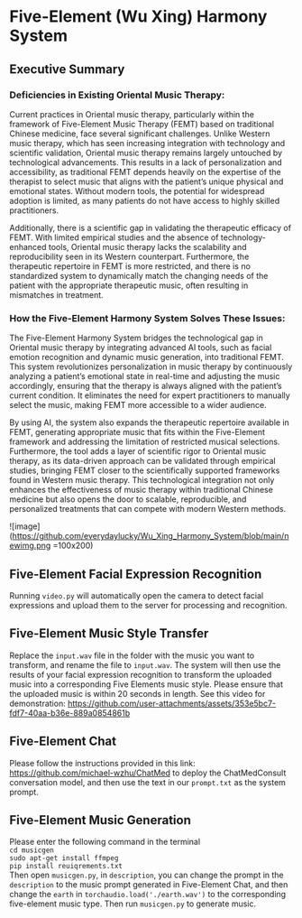 # Five-Element (Wu Xing) Harmony System 

## Executive Summary

### Deficiencies in Existing Oriental Music Therapy:
Current practices in Oriental music therapy, particularly within the framework of Five-Element Music Therapy (FEMT) based on traditional Chinese medicine, face several significant challenges. Unlike Western music therapy, which has seen increasing integration with technology and scientific validation, Oriental music therapy remains largely untouched by technological advancements. This results in a lack of personalization and accessibility, as traditional FEMT depends heavily on the expertise of the therapist to select music that aligns with the patient’s unique physical and emotional states. Without modern tools, the potential for widespread adoption is limited, as many patients do not have access to highly skilled practitioners.

Additionally, there is a scientific gap in validating the therapeutic efficacy of FEMT. With limited empirical studies and the absence of technology-enhanced tools, Oriental music therapy lacks the scalability and reproducibility seen in its Western counterpart. Furthermore, the therapeutic repertoire in FEMT is more restricted, and there is no standardized system to dynamically match the changing needs of the patient with the appropriate therapeutic music, often resulting in mismatches in treatment.

### How the Five-Element Harmony System Solves These Issues:
The Five-Element Harmony System bridges the technological gap in Oriental music therapy by integrating advanced AI tools, such as facial emotion recognition and dynamic music generation, into traditional FEMT. This system revolutionizes personalization in music therapy by continuously analyzing a patient’s emotional state in real-time and adjusting the music accordingly, ensuring that the therapy is always aligned with the patient’s current condition. It eliminates the need for expert practitioners to manually select the music, making FEMT more accessible to a wider audience.

By using AI, the system also expands the therapeutic repertoire available in FEMT, generating appropriate music that fits within the Five-Element framework and addressing the limitation of restricted musical selections. Furthermore, the tool adds a layer of scientific rigor to Oriental music therapy, as its data-driven approach can be validated through empirical studies, bringing FEMT closer to the scientifically supported frameworks found in Western music therapy. This technological integration not only enhances the effectiveness of music therapy within traditional Chinese medicine but also opens the door to scalable, reproducible, and personalized treatments that can compete with modern Western methods.

![image](https://github.com/everydaylucky/Wu_Xing_Harmony_System/blob/main/newimg.png =100x200)

## Five-Element Facial Expression Recognition

Running `video.py` will automatically open the camera to detect facial expressions and upload them to the server for processing and recognition.


## Five-Element Music Style Transfer

Replace the `input.wav` file in the folder with the music you want to transform, and rename the file to `input.wav`. The system will then use the results of your facial expression recognition to transform the uploaded music into a corresponding Five Elements music style. Please ensure that the uploaded music is within 20 seconds in length.
See this video for demonstration:
https://github.com/user-attachments/assets/353e5bc7-fdf7-40aa-b36e-889a0854861b


## Five-Element Chat

Please follow the instructions provided in this link: https://github.com/michael-wzhu/ChatMed to deploy the ChatMedConsult conversation model, and then use the text in our `prompt.txt` as the system prompt.

## Five-Element Music Generation

Please enter the following command in the terminal    
`cd musicgen`   
`sudo apt-get install ffmpeg`    
`pip install reuiqrements.txt`   
Then open `musicgen.py`, in `description`, you can change the prompt in the `description` to the music prompt generated in Five-Element Chat, and then change the `earth` in `torchaudio.load('./earth.wav')` to the corresponding five-element music type. Then run `musicgen.py` to generate music.
